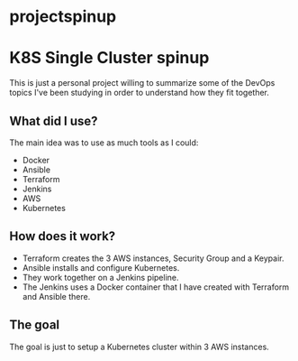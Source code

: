 # projectspinup
# K8S Single Cluster spinup
This is just a personal project willing to summarize some of the DevOps topics I've been studying in order to understand how they fit together.
## What did I use?
The main idea was to use as much tools as I could:

 - Docker
 - Ansible
 - Terraform
 - Jenkins
 - AWS
 - Kubernetes

## How does  it work?

- Terraform creates the 3 AWS instances, Security Group and a Keypair.
- Ansible installs and configure Kubernetes.
- They work together on a Jenkins pipeline.
- The Jenkins uses a Docker container that I have created with Terraform and Ansible there.

## The goal
The goal is just to setup a Kubernetes cluster within 3 AWS instances.
